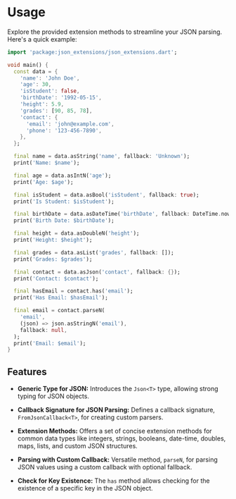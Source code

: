 # Usage

Explore the provided extension methods to streamline your JSON parsing. Here's a quick example:

```dart
import 'package:json_extensions/json_extensions.dart';

void main() {
  const data = {
    'name': 'John Doe',
    'age': 30,
    'isStudent': false,
    'birthDate': '1992-05-15',
    'height': 5.9,
    'grades': [90, 85, 78],
    'contact': {
      'email': 'john@example.com',
      'phone': '123-456-7890',
    },
  };

  final name = data.asString('name', fallback: 'Unknown');
  print('Name: $name');

  final age = data.asIntN('age');
  print('Age: $age');

  final isStudent = data.asBool('isStudent', fallback: true);
  print('Is Student: $isStudent');

  final birthDate = data.asDateTime('birthDate', fallback: DateTime.now());
  print('Birth Date: $birthDate');

  final height = data.asDoubleN('height');
  print('Height: $height');

  final grades = data.asList('grades', fallback: []);
  print('Grades: $grades');

  final contact = data.asJson('contact', fallback: {});
  print('Contact: $contact');

  final hasEmail = contact.has('email');
  print('Has Email: $hasEmail');

  final email = contact.parseN(
    'email',
    (json) => json.asStringN('email'),
    fallback: null,
  );
  print('Email: $email');
}
```

## Features

- **Generic Type for JSON:** Introduces the `Json<T>` type, allowing strong typing for JSON objects.

- **Callback Signature for JSON Parsing:** Defines a callback signature, `FromJsonCallback<T>`, for creating custom parsers.

- **Extension Methods:** Offers a set of concise extension methods for common data types like integers, strings, booleans, date-time, doubles, maps, lists, and custom JSON structures.

- **Parsing with Custom Callback:** Versatile method, `parseN`, for parsing JSON values using a custom callback with optional fallback.

- **Check for Key Existence:** The `has` method allows checking for the existence of a specific key in the JSON object.
